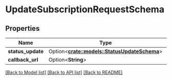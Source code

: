 # UpdateSubscriptionRequestSchema

## Properties

Name | Type | Description | Notes
------------ | ------------- | ------------- | -------------
**status_update** | Option<[**crate::models::StatusUpdateSchema**](StatusUpdateSchema.md)> |  | [optional]
**callback_url** | Option<**String**> |  | [optional]

[[Back to Model list]](../README.md#documentation-for-models) [[Back to API list]](../README.md#documentation-for-api-endpoints) [[Back to README]](../README.md)


